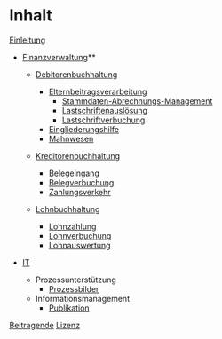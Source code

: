 # Inhalt

[Einleitung](einleitung.md)

- [Finanzverwaltung](finanzverwaltung.md)**
  - [Debitorenbuchhaltung](finanzverwaltung/debitorenbuchhaltung.md)
    - [Elternbeitragsverarbeitung](finanzverwaltung/debitorenbuchhaltung/elternbeitragsverarbeitung.md)
      - [Stammdaten-Abrechnungs-Management](finanzverwaltung/debitorenbuchhaltung/elternbeitragsverarbeitung/stammdaten-abrechnungs-management.md)
      - [Lastschriftenauslösung](finanzverwaltung/debitorenbuchhaltung/elternbeitragsverarbeitung/lastschriftenausloesung.md)
      - [Lastschriftverbuchung](finanzverwaltung/debitorenbuchhaltung/elternbeitragsverarbeitung/lastschriftverbuchung.md)
    - [Eingliederungshilfe](finanzverwaltung/debitorenbuchhaltung/eingliederungshilfe.md)
    - [Mahnwesen](finanzverwaltung/debitorenbuchhaltung/mahnwesen.md)
    
  - [Kreditorenbuchhaltung](finanzverwaltung/kreditorenbuchhaltung.md)
    - [Belegeingang](finanzverwaltung/kreditorenbuchhaltung/belegeingang.md)
    - [Belegverbuchung](finanzverwaltung/kreditorenbuchhaltung/belegverbuchung.md)
    - [Zahlungsverkehr](finanzverwaltung/kreditorenbuchhaltung/zahlungsverkehr.md)

  - [Lohnbuchhaltung](finanzverwaltung/lohnbuchhaltung.md)
    - [Lohnzahlung](finanzverwaltung/lohnbuchhaltung/lohnzahlung.md)
    - [Lohnverbuchung](finanzverwaltung/lohnbuchhaltung/lohnverbuchung.md)
    - [Lohnauswertung](finanzverwaltung/lohnbuchhaltung/lohnauswertung.md)

- [IT](it.md)
  - Prozessunterstützung
    - [Prozessbilder](it/prozessbilder.md)
  - Informationsmanagement
    - [Publikation](it/publikation.md)

[Beitragende]()
[Lizenz](lizenz.md)
